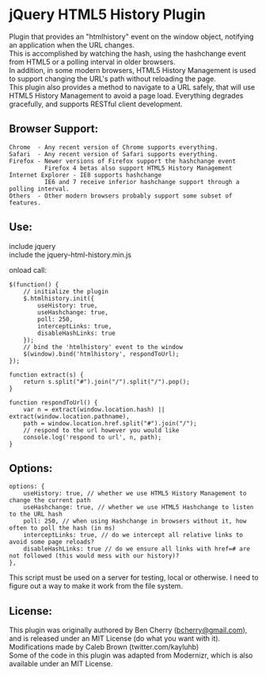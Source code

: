 jQuery HTML5 History Plugin
===========================

Plugin that provides an "htmlhistory" event on the window object, notifying an application when the URL changes.  
This is accomplished by watching the hash, using the hashchange event from HTML5 or a polling interval in older browsers.  
In addition, in some modern browsers, HTML5 History Management is used to support changing the URL's path without reloading the page.  
This plugin also provides a method to navigate to a URL safely, that will use HTML5 History Management to avoid a page load.
Everything degrades gracefully, and supports RESTful client development.

Browser Support:
----------------

    Chrome  - Any recent version of Chrome supports everything.
    Safari  - Any recent version of Safari supports everything.
    Firefox - Newer versions of Firefox support the hashchange event
              Firefox 4 betas also support HTML5 History Management
    Internet Explorer - IE8 supports hashchange
              IE6 and 7 receive inferior hashchange support through a polling interval.
    Others  - Other modern browsers probably support some subset of features.


Use:
----

include jquery  
include the jquery-html-history.min.js  

onload call:

    $(function() {
        // initialize the plugin
        $.htmlhistory.init({
            useHistory: true,
            useHashchange: true,
            poll: 250,
            interceptLinks: true,
            disableHashLinks: true
        });
        // bind the 'htmlhistory' event to the window
        $(window).bind('htmlhistory', respondToUrl);
    });

    function extract(s) {
        return s.split("#").join("/").split("/").pop();
    }

    function respondToUrl() {
        var n = extract(window.location.hash) || extract(window.location.pathname),
        path = window.location.href.split("#").join("/");
        // respond to the url however you would like
        console.log('respond to url', n, path);
    }


Options:
--------

    options: {
        useHistory: true, // whether we use HTML5 History Management to change the current path
        useHashchange: true, // whether we use HTML5 Hashchange to listen to the URL hash
        poll: 250, // when using Hashchange in browsers without it, how often to poll the hash (in ms)
        interceptLinks: true, // do we intercept all relative links to avoid some page reloads?
        disableHashLinks: true // do we ensure all links with href=# are not followed (this would mess with our history)?
    },


This script must be used on a server for testing, local or otherwise.  I need to figure out a way to make it work from the file system.

License:
--------

This plugin was originally authored by Ben Cherry (bcherry@gmail.com), and is released under an MIT License (do what you want with it).  
Modifications made by Caleb Brown (twitter.com/kayluhb)  
Some of the code in this plugin was adapted from Modernizr, which is also available under an MIT License.
